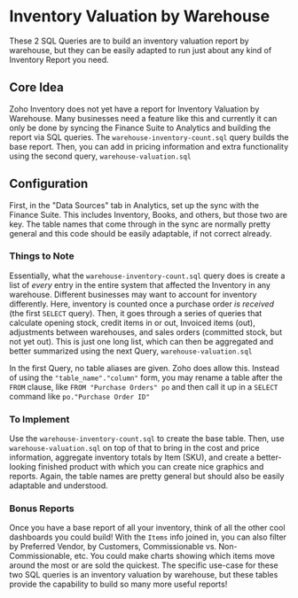 # Inventory Valuation by Warehouse
These 2 SQL Queries are to build an inventory valuation report by warehouse, but they can be easily adapted to run just about any kind of Inventory Report you need.

## Core Idea
Zoho Inventory does not yet have a report for Inventory Valuation by Warehouse. Many businesses need a feature like this and currently it can only be done by syncing the Finance Suite to Analytics and building the report via SQL queries. The `warehouse-inventory-count.sql` query builds the base report. Then, you can add in pricing information and extra functionality using the second query, `warehouse-valuation.sql`

## Configuration
First, in the "Data Sources" tab in Analytics, set up the sync with the Finance Suite. This includes Inventory, Books, and others, but those two are key. The table names that come through in the sync are normally pretty general and this code should be easily adaptable, if not correct already. 

### Things to Note
Essentially, what the `warehouse-inventory-count.sql` query does is create a list of *every* entry in the entire system that affected the Inventory in any warehouse. Different businesses may want to account for inventory differently. Here, inventory is counted once a purchase order *is received* (the first `SELECT` query). Then, it goes through a series of queries that calculate opening stock, credit items in or out, Invoiced items (out), adjustments between warehouses, and sales orders (committed stock, but not yet out). This is just one long list, which can then be aggregated and better summarized using the next Query, `warehouse-valuation.sql`

In the first Query, no table aliases are given. Zoho does allow this. Instead of using the `"table_name"."column"` form, you may rename a table after the `FROM` clause, like
`FROM "Purchase Orders" po` and then call it up in a `SELECT` command like `po."Purchase Order ID"`

### To Implement
Use the `warehouse-inventory-count.sql` to create the base table. Then, use `warehouse-valuation.sql` on top of that to bring in the cost and price information, aggregate inventory totals by Item (SKU), and create a better-looking finished product with which you can create nice graphics and reports. Again, the table names are pretty general but should also be easily adaptable and understood.

### Bonus Reports
Once you have a base report of all your inventory, think of all the other cool dashboards you could build! With the `Items` info joined in, you can also filter by Preferred Vendor, by Customers, Commissionable vs. Non-Commissionable, etc. You could make charts showing which items move around the most or are sold the quickest. The specific use-case for these two SQL queries is an inventory valuation by warehouse, but these tables provide the capability to build so many more useful reports!
